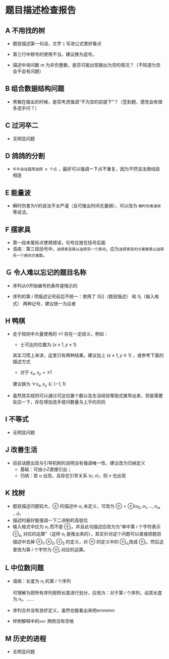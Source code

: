 # 题目描述检查报告

## A 不用找的树

- 题目描述第一句话，文字 `1` 写进公式里好看点

- 第三行中顿号的使用不当，建议换为逗号。

- 描述中询问数 $m$ 为非负整数，是否可能出现输出为空的情况？（不知道为空会不会有问题）

## B 组合数据结构问题

- 黑箱在输出的时候，是否考虑强调“不为空的前提下”？（签到题，感觉会有很多选手问？）

## C 过河卒二

- 无明显问题

## D 鸽鸽的分割

- `牛牛会在圆周选择 n 个点` ，最好可以强调一下点不重复，因为不然没法用线段相连

## E 能量波

- 瞬时伤害为V的说法不太严谨（且可推出时间无量纲），可以改为 `瞬时伤害速率` 等说法。

## F 摆家具

- 第一段末尾标点使用错误，句号应放在括号后面
- 语病：第三段括号中，`选择家具乘以选择另一个房间`，应为`选择家具的方案数乘以选择另一个房间方案数`。

## Ｇ 令人难以忘记的题目名称

- 序列从0开始编号的条件是暗示的

- 序列的第 $i$ 项描述记号前后不统一：使用了 $S[i]$（题目描述） 和 $S_i$（输入格式） 两种记号，建议统一为后者

## H 鸭棋

- 走子规则中大量使用的 $\pm1$ 存在一定歧义，例如：

  - 士可达的位置为 $(x\pm 1,y\pm 1)$

  其实习惯上来讲，这里只有两种结果。建议加上 $(x\pm 1,y\mp 1)$ ，或参考下面的描述方式
  
  - 对于 $s_x,s_y=\pm1$
  
  建议换为 $\forall s_x,s_y\in \{-1,1\}$
  
- 虽然其实规则可以通过可达位置个数以及生活经验等隐式推导出来，但是需要反应一下，存在增加选手提问数量与上乎的风险

## I 不等式

- 无明显问题

## J 改善生活

- 目前话题出现与引导机制的说明没有强调唯一性，建议改为归纳定义
  - 基础：可由小Z直接引出；
  - 归纳：若 $u$ 出现，且存在引导关系 $(u,v)$，则 $v$ 也出现

## K 找树

- 题目描述问题较大，$\oplus$ 的描述中 $o_i$ 未定义，可改为 $\oplus=\oplus(o_0,o_1,\dots,o_{w-1})$。
- 描述时最好能强调一下二进制的高低位
- 输入格式中应为 $o_i$ 而不是 $\oplus_i$，并且此句描述应改为为“串中第 $i$ 个字符表示 $\oplus_{o_i}$ 对应的运算”（这样 $o_i$ 是推出来的），其实针对这个问题可以直接把题目描述中去掉 $\oplus_1,\oplus_2,\oplus_3$ 的定义，对 $\oplus$ 的定义中的 $\oplus_{o_i}$改成 $\oplus_i$，然后这里改为第 $i$ 个字符为 $\oplus_i$ 对应的运算。

## L 中位数问题

- 语病：长度为 $n_i$ 的第 $i$ 个序列

  可理解为把所有序列按照长度进行划分，应改为：对于第 $i$ 个序列，设其长度为 $n_i$，……

- 序列合并没有良好定义，虽然也能看出来吧emmmm

- 样例解释中的`xor` 两侧没有空格

## M 历史的进程

- 无明显问题

